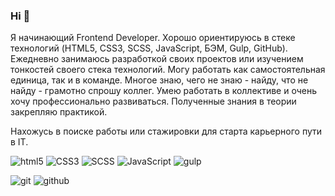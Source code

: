 ### Hi  👋
Я начинающий Frontend Developer. Хорошо ориентируюсь в стеке технологий (HTML5, CSS3, SCSS, JavaScript, БЭМ, Gulp, GitHub).
Ежедневно занимаюсь разработкой своих проектов или изучением тонкостей своего стека технологий. Могу работать как самостоятельная единица, так и в команде. Многое знаю, чего не знаю - найду, что не найду - грамотно спрошу коллег. Умею работать в коллективе и очень хочу профессионально развиваться. Полученные знания в теории закрепляю практикой.

Нахожусь в поиске работы или стажировки для старта карьерного пути в IT.

![html5](https://img.shields.io/badge/HTML5-E34F26?style=for-the-badge&logo=HTML5&logoColor=white)
![CSS3](https://img.shields.io/badge/CSS3-1572B6?style=for-the-badge&logo=CSS3&logoColor=white)
![SCSS](https://img.shields.io/badge/Sass-CC6699?style=for-the-badge&logo=Sass&logoColor=white)
![JavaScript](https://img.shields.io/badge/JavaScript-F7DF1E?style=for-the-badge&logo=JavaScript&logoColor=white)
![gulp](https://img.shields.io/badge/gulp-CF4647?style=for-the-badge&logo=gulp&logoColor=white)

![git](https://img.shields.io/badge/Git-F05032?style=for-the-badge&logo=Git&logoColor=white)
![github](https://img.shields.io/badge/GitHub-181717?style=for-the-badge&logo=GitHub&logoColor=whitehref=https://simpleicons.org/)


<!-- https://highload.today/kak-ukrasit-profil-github-readme-zakreplenie-gistov-tegi-i-emodzi/?utm_source=telegram&utm_medium=social&utm_campaign=telega -->
